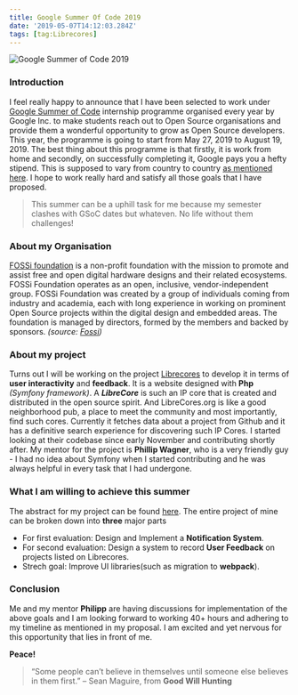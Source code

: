 ```yaml
---
title: Google Summer Of Code 2019
date: '2019-05-07T14:12:03.284Z'
tags: [tag:Librecores]
---
```


![Google Summer of Code 2019](https://lh3.googleusercontent.com/R1HZsq3T69advXLEU240GSLMN_L_78QniEdGvS6ylM0XOYOf0HxsNXd2NH0O-CWOReq1YT4chrCTEtbr5MAbAhmmTabHYruAioXn=w1280)

### Introduction
I feel really happy to announce that I have been selected to work under 
[Google Summer of Code](https://summerofcode.withgoogle.com/) internship programme organised every year by Google Inc. to 
make students reach out to Open Source organisations and provide them a wonderful opportunity to grow as Open Source 
developers. This year, the programme is going to start from May 27, 2019 to August 19, 2019. The best thing about this 
programme is that firstly, it is work from home and secondly, on successfully completing it, Google pays you a hefty stipend.
This is supposed to vary from country to country [as mentioned here](https://developers.google.com/open-source/gsoc/help/student-stipends).
I hope to work really hard and satisfy all those goals that I have proposed.

> This summer can be a uphill task for me because my semester clashes with GSoC dates but whateven. No life without them challenges!

### About my Organisation
[FOSSi foundation](https://fossi-foundation.org/) is a non-profit foundation with the mission to promote and assist free and open digital hardware designs and their related ecosystems. FOSSi Foundation operates as an open, inclusive, vendor-independent group. FOSSi Foundation was created by a group of individuals coming from industry and academia, each with long experience in working on prominent Open Source projects within the digital design and embedded areas. The foundation is managed by directors, formed by the members and backed by sponsors.
*(source: [Fossi](https://fossi-foundation.org/))*

### About my project
Turns out I will be working on the project [Librecores](https://www.librecores.org) to develop it in terms of **user interactivity** and **feedback**. It is a website designed with **Php** *(Symfony framework)*. A ***LibreCore*** is such an IP core that is created and distributed in the open source spirit. And LibreCores.org is like a good neighborhood pub, a place to meet the community and most importantly, find such cores. Currently it fetches data about a project from Github and it has a definitive search experience for discovering such IP Cores.
I started looking at their codebase since early November and contributing shortly after.
My mentor for the project is **Phillip Wagner**, who is a very friendly guy - 
I had no idea about Symfony when I started contributing and he was always helpful in every task that I had undergone.

### What I am willing to achieve this summer
The abstract for my project can be found [here](https://summerofcode.withgoogle.com/organizations/4914571964317696/#5913738987700224).
The entire project of mine can be broken down into **three** major parts
- For first evaluation: Design and Implement a **Notification System**.
- For second evaluation: Design a system to record **User Feedback** on projects listed on Librecores.
- Strech goal: Improve UI libraries(such as migration to **webpack**).

### Conclusion
Me and my mentor **Philipp** are having discussions for implementation of the above goals and I am looking forward to working 40+ hours  and adhering to my timeline as mentioned in my proposal. I am excited and yet nervous for this opportunity that lies in front of me. 

**Peace!**

> “Some people can’t believe in themselves until someone else believes in them first.” – Sean Maguire, from **Good Will Hunting**